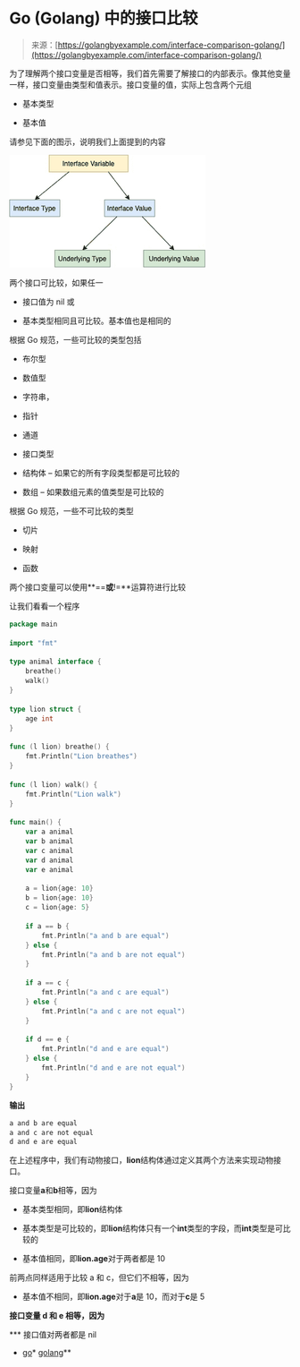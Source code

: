 <!--yml

类别：未分类

日期：2024-10-13 06:22:11

-->

# Go (Golang) 中的接口比较

> 来源：[https://golangbyexample.com/interface-comparison-golang/](https://golangbyexample.com/interface-comparison-golang/)

为了理解两个接口变量是否相等，我们首先需要了解接口的内部表示。像其他变量一样，接口变量由类型和值表示。接口变量的值，实际上包含两个元组

+   基本类型

+   基本值

请参见下面的图示，说明我们上面提到的内容

![](img/e09464771d53171817cfeecf9da6a93e.png)

两个接口可比较，如果任一

+   接口值为 nil 或

+   基本类型相同且可比较。基本值也是相同的

根据 Go 规范，一些可比较的类型包括

+   布尔型

+   数值型

+   字符串，

+   指针

+   通道

+   接口类型

+   结构体 – 如果它的所有字段类型都是可比较的

+   数组 – 如果数组元素的值类型是可比较的

根据 Go 规范，一些不可比较的类型

+   切片

+   映射

+   函数

两个接口变量可以使用**==**或**!=**运算符进行比较

让我们看看一个程序

```go
package main

import "fmt"

type animal interface {
	breathe()
	walk()
}

type lion struct {
	age int
}

func (l lion) breathe() {
	fmt.Println("Lion breathes")
}

func (l lion) walk() {
	fmt.Println("Lion walk")
}

func main() {
	var a animal
	var b animal
	var c animal
	var d animal
	var e animal

	a = lion{age: 10}
	b = lion{age: 10}
	c = lion{age: 5}

	if a == b {
		fmt.Println("a and b are equal")
	} else {
		fmt.Println("a and b are not equal")
	}

	if a == c {
		fmt.Println("a and c are equal")
	} else {
		fmt.Println("a and c are not equal")
	}

	if d == e {
		fmt.Println("d and e are equal")
	} else {
		fmt.Println("d and e are not equal")
	}
}
```

**输出**

```go
a and b are equal
a and c are not equal
d and e are equal
```

在上述程序中，我们有动物接口，**lion**结构体通过定义其两个方法来实现动物接口。

接口变量**a**和**b**相等，因为

+   基本类型相同，即**lion**结构体

+   基本类型是可比较的，即**lion**结构体只有一个**int**类型的字段，而**int**类型是可比较的

+   基本值相同，即**lion.age**对于两者都是 10

前两点同样适用于比较 a 和 c，但它们不相等，因为

+   基本值不相同，即**lion.age**对于**a**是 10，而对于**c**是 5

**接口变量 d 和 e 相等，因为**

***   接口值对两者都是 nil

+   [go](https://golangbyexample.com/tag/go/)*   [golang](https://golangbyexample.com/tag/golang/)**
